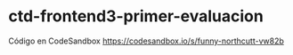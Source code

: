 # ctd-frontend3-primer-evaluacion

Código en CodeSandbox
https://codesandbox.io/s/funny-northcutt-vw82b
